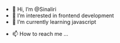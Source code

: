 - 👋 Hi, I’m @Sinaliri
- 👀 I’m interested in frontend development
- 🌱 I’m currently learning javascript
<!-- - 💞️ I’m looking to collaborate on ... -->
- 📫 How to reach me ...

<!---
Sinaliri/Sinaliri is a ✨ special ✨ repository because its `README.md` (this file) appears on your GitHub profile.
You can click the Preview link to take a look at your changes.
--->
